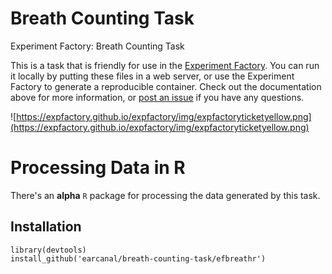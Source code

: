 # Breath Counting Task

Experiment Factory: Breath Counting Task

This is a task that is friendly for use in the [Experiment Factory](https://expfactory.github.io/expfactory). You can run it locally by putting these files in a web server, or use the Experiment Factory to generate a reproducible container. Check out the documentation above for more information, or [post an issue](https://www.github.com/expfactory/expfactory/issues) if you have any questions.

![https://expfactory.github.io/expfactory/img/expfactoryticketyellow.png](https://expfactory.github.io/expfactory/img/expfactoryticketyellow.png)

# Processing Data in R

There's an **alpha** `R` package for processing the data generated by this task.

## Installation

```
library(devtools)
install_github('earcanal/breath-counting-task/efbreathr')
```